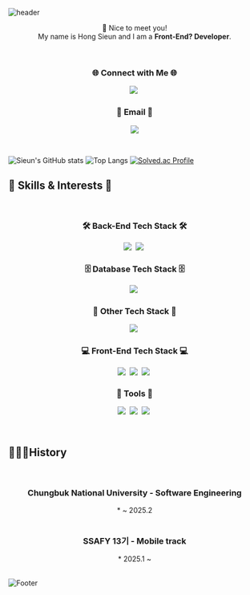 ![header](https://capsule-render.vercel.app/api?type=waving&color=856088&height=300&section=header&text=welcome&fontSize=90&animation=fadeIn&fontAlignY=38&desc=sieun's%20GitHub%20Profile&descAlignY=51&descAlign=62&fontColor=FFFFFF)


<p align="center">
👋 Nice to meet you!<br>
My name is Hong Sieun and I am a <strong>Front-End? Developer</strong>.<br>
</p>
<br>

<h3 align="center">🌐 Connect with Me 🌐</h3>
<p align="center">
  <a href="https://www.instagram.com/c_eun19"><img src="https://img.shields.io/badge/Instagram-E4405F?style=flat&logo=Instagram&logoColor=white&link=https://www.instagram.com/myoung_suk.0212/"/></a>&nbsp
</p>

<h3 align="center">📧 Email 📧</h3>
<p align="center">
  <a href="tjwns53@naver.com"><img src="https://img.shields.io/badge/Gmail-d14836?style=flat&logo=Gmail&logoColor=white&link=tjwnsr53@gmail.com"/></a>
</p>

<br>

![Sieun's GitHub stats](https://github-readme-stats.vercel.app/api?username=XIOZ119&show_icons=true&theme=radical)
![Top Langs](https://github-readme-stats.vercel.app/api/top-langs/?username=XIOZ119&layout=compact)
[![Solved.ac Profile](http://mazassumnida.wtf/api/v2/generate_badge?boj=sieun4449)](https://solved.ac/sieun4449/) 
 
## 💼 Skills & Interests 🧐

<br>

<h3 align="center">🛠️ Back-End Tech Stack 🛠️</h3>
<p align="center">
  <img src="https://img.shields.io/badge/Java-007396?style=flat&logo=Java&logoColor=white"/></a>&nbsp
  <img src="https://img.shields.io/badge/SpringBoot-6DB33F?style=flat&logo=Spring&logoColor=white"/></a>&nbsp
</p>
<h3 align="center">🗄️ Database Tech Stack 🗄️</h3>
<p align="center">
  <img src="https://img.shields.io/badge/MySql-E6B91E?style=flat&logo=MySql&logoColor=white"/></a>&nbsp
</p>

<h3 align="center">🔗 Other Tech Stack 🔗</h3>
<p align="center">
  <img src="https://img.shields.io/badge/aws-333664?style=flat&logo=amazon-aws&logoColor=white"/></a>&nbsp
</p>

<h3 align="center">💻 Front-End Tech Stack 💻</h3>
<p align="center">
  <img src="https://img.shields.io/badge/css-1572B6?style=flat&logo=css3&logoColor=white"/></a>&nbsp
  <img src="https://img.shields.io/badge/HTML-00599C?style=flat&logo=html5&logoColor=white"/></a>&nbsp
  <img src ="https://img.shields.io/badge/-JavaScript-F7DF1E?style=flat&logo=javascript&logoColor=white"/></a>&nbsp

</p>

<h3 align="center">🔧 Tools 🔧</h3>
<p align="center">
  <img src="https://img.shields.io/badge/Android_Studio-3DDC84?style=flat&logo=AndroidStudio&logoColor=white"/></a>&nbsp
  <img src="https://img.shields.io/badge/-IntelliJ_IDEA-2C2255?style=flat&logo=intellij-idea&logoColor=white"/></a>&nbsp
  <img src="https://img.shields.io/badge/-Visual_Studio_Code-007ACC?style=flat&logo=visual-studio-code&logoColor=white"/></a>&nbsp
</p>

<br>

## 🧑🏻‍💻History
<br>

  <h3 align="center">Chungbuk National University - Software Engineering</h3>
  <p align="center">
  *  ~ 2025.2<br/><br/>


  <h3 align="center">SSAFY 13기 - Mobile track</h3>
  <p align="center">
  * 2025.1 ~ <br/><br/>




![Footer](https://capsule-render.vercel.app/api?type=waving&color=856088&height=100&section=footer)
